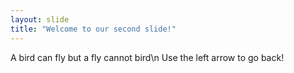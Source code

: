 ```yaml
---
layout: slide
title: "Welcome to our second slide!"
---
```

A bird can fly but a fly cannot bird\n
Use the left arrow to go back!
